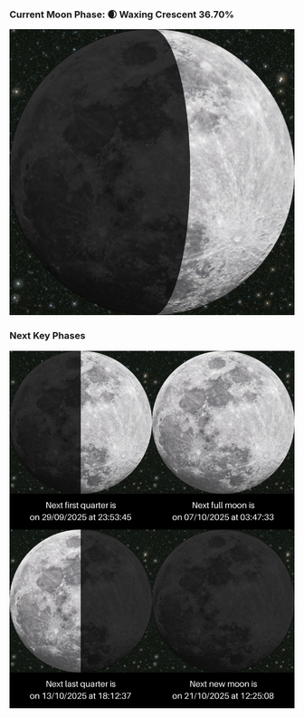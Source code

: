 ### Current Moon Phase: 🌒 Waxing Crescent 36.70%
![Moon Phase](moonphase.png)
### Next Key Phases
![Gallery](gallery.png)